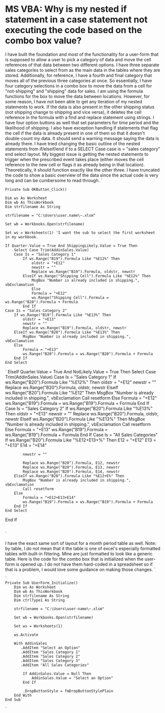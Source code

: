 
# MS VBA: Why is my nested if statement in a case statement not executing the code based on the combo box value?

I have built the foundation and most of the functionality for a user-form that is supposed to allow a user to pick a category of data and move the cell references of that data between two different options. I have three separate sales categories to select from as the main data in the tables where they are stored. Additionally, for reference, I have a fourth and final category that moves all of the previous three categories at once. So essentially, I have four category selections in a combo box to move the data from a cell for "not-shipping" and "shipping" data for sales. I am using the formula functions for the box to move the data between locations. However, for some reason, I have not been able to get any iteration of my nested statements to work.
If the data is also present in the other shipping status (not shipping change to shipping and vice versa), it deletes the cell reference in the formula with a find and replace statement using strings. I have four option buttons as well that set parameters for time period and the likelihood of shipping. I also have exception handling if statements that flag the cell if the data is already present in one of them so that it doesn't double-count my data. It should send a warning message saying the data is already there.
I have tried changing the basic outline of the nested statements from if/elseif/end if to a SELECT Case case is = "sales category" end select layout. My biggest issue is getting the nested statements to trigger when the prescribed event takes place (either moves the cell reference to the new cell or flags it as already being in that location).  Theoretically, it should function exactly like the other three.
I have truncated the code to show a basic overview of the data since the actual code is very long and can be cumbersome to read through.
`
````
Private Sub OKButton_Click()

Dim ws As Worksheet
Dim wb As ThisWorkbook
Dim strfilename As String

strfilename = "C:\Users\user.name\~.xlsm"

Set wb = Workbooks.Open(strfilename)

Set ws = Worksheets(1) 'I want the sub to select the first worksheet in my workbook.

If Quarter.Value = True And ShippingLikely.Value = True Then
    Select Case Trim(AddinSales.Value)
    Case Is = "Sales Category 1"
        If ws.Range("B19").Formula Like "%E12%" Then
            oldstr = "+E12"
            newstr = ""
            Replace ws.Range("B19").Formula, oldstr, newstr
        ElseIf ws.Range("Shipping Cell").Formula Like "%E12%" Then
            MsgBox "Number is already included in shipping.", vbExclamation
            Else
            Formula = "+E12"
            ws.Range("Shipping Cell").Formula = ws.Range("B20").Formula + Formula
        End If
Case Is = "Sales Category 2"
    If ws.Range("B19").Formula Like "%E13%" Then
        oldstr = "+E13"
        newstr = ""
        Replace ws.Range("B19").Formula, oldstr, newstr
    ElseIf ws.Range("B20").Formula Like "%E13%" Then
        MsgBox "Number is already included in shipping.", vbExclamation
    Else
        Formula = "+E13"
        ws.Range("B20").Formula = ws.Range("B20").Formula + Formula
    End If
End Select

````
`
ElseIf Quarter.Value = True And NotLikely.Value = True Then
    Select Case Trim(AddinSales.Value)
    Case Is = "Sales Category 1"
        If ws.Range("B20").Formula Like "%E12%" Then
            oldstr = "+E12"
            newstr = ""
            Replace ws.Range("B20").Formula, oldstr, newstr
        ElseIf ws.Range("B20").Formula Like "%E12" Then
            MsgBox "Number is already included in shipping.", vbExclamation
            Call resetform
        Else
            Formula = "+E12"
            ws.Range("B19").Formula = ws.Range("B19").Formula + Formula
        End If
    Case Is = "Sales Category 2"
        If ws.Range("B20").Formula Like "%E13%" Then
            oldstr = "+E13"
            newstr = ""
            Replace ws.Range("B20").Formula, oldstr, newstr
        ElseIf ws.Range("B20").Formula Like "%E13%" Then
            MsgBox "Number is already included in shipping.", vbExclamation
            Call resetform
        Else
            Formula = "+E13"
            ws.Range("B19").Formula = ws.Range("B19").Formula + Formula
        End If
    Case Is = "All Sales Categories"
        If ws.Range("B20").Formula Like "%E12+E13+%" Then
            E12 = "+E12"
            E13 = "+E13"
            E14 = "+E14"
        
            newstr = ""
        
            Replace ws.Range("B20").Formula, E12, newstr
            Replace ws.Range("B20").Formula, E13, newstr
            Replace ws.Range("B20").Formula, E14, newstr
        ElseIf ws.Range("B20").Formula Like "%E12+E%" Then
            MsgBox "Number is already included in shipping.", vbExclamation
            Call resetform
        Else
            Formula = "+E12+E13+E14"
            ws.Range("B19").Formula = ws.Range("B19").Formula + Formula
        End If
    End Select
End If
````
````
`

I have the exact same sort of layout for a month period table as well. Note: by table, I do not mean that it the table is one of excel's especially formatted tables with built-in filtering. Mine are just formatted to look like a generic table.
Here is the code for the combo box that is initialized when the user-form is opened up. I do not have them hard-coded in a spreadsheet so if that is a problem, I would love some guidance on making those changes.
`
```
`
Private Sub UserForm_Initialize()
    Dim ws As Worksheet
    Dim wb As ThisWorkbook
    Dim strfilename As String
    Dim ctrlType1 As String

    strfilename = "C:\Users\user-name\~.xlsm"

    Set wb = Workbooks.Open(strfilename)

    Set ws = Worksheets(1)

    ws.Activate

    With AddinSales
       .AddItem "Select an Option"
       .AddItem "Sales Category 1"
       .AddItem "Sales Category 2"
       .AddItem "Sales Category 3"
       .AddItem "All Sales Categories"
   
        If AddinSales.Value = Null Then
            AddinSales.Value = "Select an Option"
        End If
    
        .DropButtonStyle = fmDropButtonStylePlain
    End With
End Sub`
```
`


        